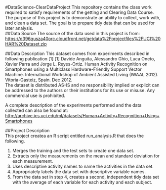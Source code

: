 #DataScience-ClearDataProject
This repository contains the class work required to satisfy requirements of the getting and Clearing Data Course.  The purpose of this project is to demonstrate an ability to collect, work with, and clean a data set. The goal is to prepare tidy data that can be used for later analysis.  
##Data Source
The source of the data used in this project is from:  
  https://d396qusza40orc.cloudfront.net/getdata%2Fprojectfiles%2FUCI%20HAR%20Dataset.zip 
    
##Data Description
This dataset comes from experiments described in following publication [1] 
[1] Davide Anguita, Alessandro Ghio, Luca Oneto, Xavier Parra and Jorge L. Reyes-Ortiz. Human Activity Recognition on Smartphones using a Multiclass Hardware-Friendly Support Vector Machine. International Workshop of Ambient Assisted Living (IWAAL 2012). Vitoria-Gasteiz, Spain. Dec 2012.  
The dataset is distributed AS-IS and no responsibility implied or explicit can be addressed to the authors or their institutions for its use or misuse. Any commercial use is prohibited.

A complete description of the experiments performed and the data collected can also be found at:  
  http://archive.ics.uci.edu/ml/datasets/Human+Activity+Recognition+Using+Smartphones 

##Project Description  
This project createa an R script entitled run_analysis.R that does the following.  
  1. Merges the training and the test sets to create one data set.  
  2. Extracts only the measurements on the mean and standard deviation for each measurement.  
  3. Uses descriptive activity names to name the activities in the data set.  
  4. Appropriately labels the data set with descriptive variable names. 
  5. From the data set in step 4, creates a second, independent tidy data set with the average of each variable for each activity and each subject.
